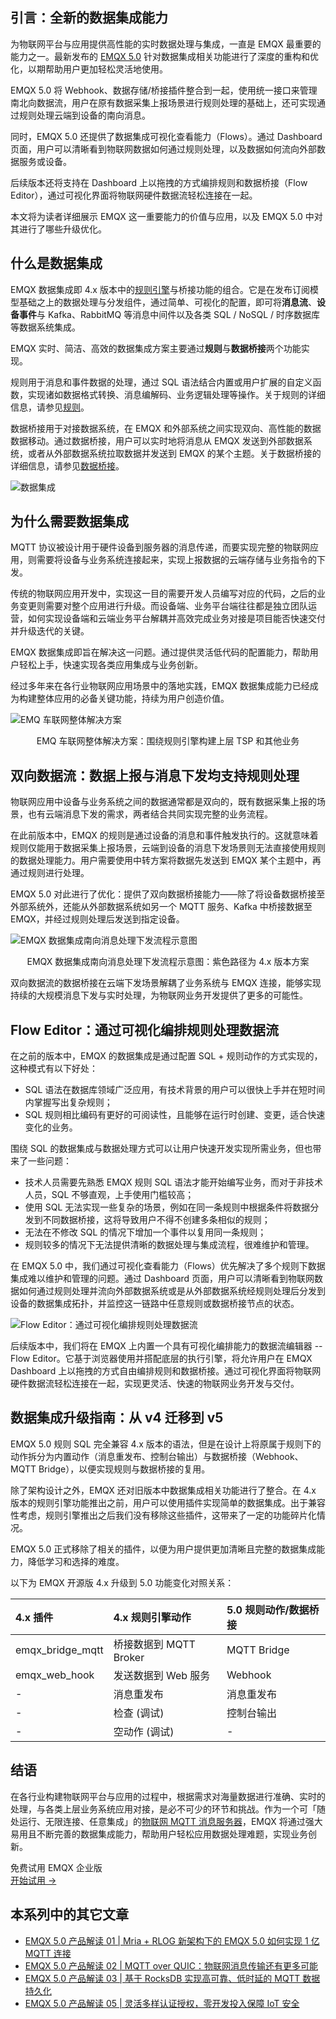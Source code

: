 ## 引言：全新的数据集成能力

为物联网平台与应用提供高性能的实时数据处理与集成，一直是 EMQX 最重要的能力之一。最新发布的 [EMQX 5.0](https://www.emqx.com/zh/blog/emqx-v-5-0-released) 针对数据集成相关功能进行了深度的重构和优化，以期帮助用户更加轻松灵活地使用。

EMQX 5.0 将 Webhook、数据存储/桥接插件整合到一起，使用统一接口来管理南北向数据流，用户在原有数据采集上报场景进行规则处理的基础上，还可实现通过规则处理云端到设备的南向消息。

同时，EMQX 5.0 还提供了数据集成可视化查看能力（Flows）。通过 Dashboard 页面，用户可以清晰看到物联网数据如何通过规则处理，以及数据如何流向外部数据服务或设备。

后续版本还将支持在 Dashboard 上以拖拽的方式编排规则和数据桥接（Flow Editor），通过可视化界面将物联网硬件数据流轻松连接在一起。

本文将为读者详细展示 EMQX 这一重要能力的价值与应用，以及 EMQX 5.0 中对其进行了哪些升级优化。

## 什么是数据集成

EMQX 数据集成即 4.x 版本中的[规则引擎](https://www.emqx.com/zh/solutions/iot-rule-engine)与桥接功能的组合。它是在发布订阅模型基础之上的数据处理与分发组件，通过简单、可视化的配置，即可将**消息流**、**设备事件**与 Kafka、RabbitMQ 等消息中间件以及各类 SQL / NoSQL / 时序数据库等数据系统集成。

EMQX 实时、简洁、高效的数据集成方案主要通过**规则**与**数据桥接**两个功能实现。

规则用于消息和事件数据的处理，通过 SQL 语法结合内置或用户扩展的自定义函数，实现诸如数据格式转换、消息编解码、业务逻辑处理等操作。关于规则的详细信息，请参见[规则](https://www.emqx.io/docs/zh/v5.0/data-integration/rules.html)。

数据桥接用于对接数据系统，在 EMQX 和外部系统之间实现双向、高性能的数据数据移动。通过数据桥接，用户可以实时地将消息从 EMQX 发送到外部数据系统，或者从外部数据系统拉取数据并发送到 EMQX 的某个主题。关于数据桥接的详细信息，请参见[数据桥接](https://www.emqx.io/docs/zh/v5.0/data-integration/data-bridges.html)。

![数据集成](https://assets.emqx.com/images/b5e1995b58ec519061ad3283baa866d0.png)

## 为什么需要数据集成

MQTT 协议被设计用于硬件设备到服务器的消息传递，而要实现完整的物联网应用，则需要将设备与业务系统连接起来，实现上报数据的云端存储与业务指令的下发。

传统的物联网应用开发中，实现这一目的需要开发人员编写对应的代码，之后的业务变更则需要对整个应用进行升级。而设备端、业务平台端往往都是独立团队运营，如何实现设备端和云端业务平台解耦并高效完成业务对接是项目能否快速交付并升级迭代的关键。

EMQX 数据集成即旨在解决这一问题。通过提供灵活低代码的配置能力，帮助用户轻松上手，快速实现各类应用集成与业务创新。

经过多年来在各行业物联网应用场景中的落地实践，EMQX 数据集成能力已经成为构建整体应用的必备关键功能，持续为用户创造价值。

![EMQ 车联网整体解决方案](https://assets.emqx.com/images/d2d3aca57bbe2259b7f1f3d7bdf8e805.jpg)

<center>EMQ 车联网整体解决方案：围绕规则引擎构建上层 TSP 和其他业务</center>

## 双向数据流：数据上报与消息下发均支持规则处理

物联网应用中设备与业务系统之间的数据通常都是双向的，既有数据采集上报的场景，也有云端消息下发的需求，两者结合共同实现完整的业务流程。

在此前版本中，EMQX 的规则是通过设备的消息和事件触发执行的。这就意味着规则仅能用于数据采集上报场景，云端到设备的消息下发场景则无法直接使用规则的数据处理能力。用户需要使用中转方案将数据先发送到 EMQX 某个主题中，再通过规则进行处理。

EMQX 5.0 对此进行了优化：提供了双向数据桥接能力——除了将设备数据桥接至外部系统外，还能从外部数据系统如另一个 MQTT 服务、Kafka 中桥接数据至 EMQX，并经过规则处理后发送到指定设备。

![EMQX 数据集成南向消息处理下发流程示意图](https://assets.emqx.com/images/8049223ad7ca7447616734b3d570d2dc.png)

<center>EMQX 数据集成南向消息处理下发流程示意图：紫色路径为 4.x 版本方案</center>

 

双向数据流的数据桥接在云端下发场景解耦了业务系统与 EMQX 连接，能够实现持续的大规模消息下发与实时处理，为物联网业务开发提供了更多的可能性。

## Flow Editor：通过可视化编排规则处理数据流

在之前的版本中，EMQX 的数据集成是通过配置 SQL + 规则动作的方式实现的，这种模式有以下好处：

- SQL 语法在数据库领域广泛应用，有技术背景的用户可以很快上手并在短时间内掌握写出复杂规则；
- SQL 规则相比编码有更好的可阅读性，且能够在运行时创建、变更，适合快速变化的业务。

围绕 SQL 的数据集成与数据处理方式可以让用户快速开发实现所需业务，但也带来了一些问题：

- 技术人员需要先熟悉 EMQX 规则 SQL 语法才能开始编写业务，而对于非技术人员，SQL 不够直观，上手使用门槛较高；
- 使用 SQL 无法实现一些复杂的场景，例如在同一条规则中根据条件将数据分发到不同数据桥接，这将导致用户不得不创建多条相似的规则；
- 无法在不修改 SQL 的情况下增加一个事件以复用同一条规则；
- 规则较多的情况下无法提供清晰的数据处理与集成流程，很难维护和管理。

在 EMQX 5.0 中，我们通过可视化查看能力（Flows）优先解决了多个规则下数据集成难以维护和管理的问题。通过 Dashboard 页面，用户可以清晰看到物联网数据如何通过规则处理并流向外部数据系统或是从外部数据系统经规则处理后分发到设备的数据集成拓扑，并监控这一链路中任意规则或数据桥接节点的状态。

![Flow Editor：通过可视化编排规则处理数据流](https://assets.emqx.com/images/f381d70279d6773bae2c6ece14d22c49.png)
 

后续版本中，我们将在 EMQX 上内置一个具有可视化编排能力的数据流编辑器 -- Flow Editor。它基于浏览器使用并搭配底层的执行引擎，将允许用户在 EMQX Dashboard 上以拖拽的方式自由编排规则和数据桥接。通过可视化界面将物联网硬件数据流轻松连接在一起，实现更灵活、快速的物联网业务开发与交付。

## 数据集成升级指南：从 v4 迁移到 v5

EMQX 5.0 规则 SQL 完全兼容 4.x 版本的语法，但是在设计上将原属于规则下的动作拆分为内置动作（消息重发布、控制台输出）与数据桥接（Webhook、MQTT Bridge），以便实现规则与数据桥接的复用。

除了架构设计之外，EMQX 还对旧版本中数据集成相关功能进行了整合。在 4.x 版本的规则引擎功能推出之前，用户可以使用插件实现简单的数据集成。出于兼容性考虑，规则引擎推出之后我们没有移除这些插件，这带来了一定的功能碎片化情况。

EMQX 5.0 正式移除了相关的插件，以便为用户提供更加清晰且完整的数据集成能力，降低学习和选择的难度。

以下为 EMQX 开源版 4.x 升级到 5.0 功能变化对照关系：

| **4.x 插件**     | **4.x 规则引擎动作**   | **5.0 规则动作/数据桥接** |
| :--------------- | :--------------------- | :------------------------ |
| emqx_bridge_mqtt | 桥接数据到 MQTT Broker | MQTT Bridge               |
| emqx_web_hook    | 发送数据到 Web 服务    | Webhook                   |
| -                | 消息重发布             | 消息重发布                |
| -                | 检查 (调试)            | 控制台输出                |
| -                | 空动作 (调试)          | -                         |

## 结语

在各行业构建物联网平台与应用的过程中，根据需求对海量数据进行准确、实时的处理，与各类上层业务系统应用对接，是必不可少的环节和挑战。作为一个可「随处运行、无限连接、任意集成」的[物联网 MQTT 消息服务器](https://www.emqx.io/zh)，EMQX 将通过强大易用且不断完善的数据集成能力，帮助用户轻松应用数据处理难题，实现业务创新。


<section class="promotion">
    <div>
        免费试用 EMQX 企业版
    </div>
    <a href="https://www.emqx.com/zh/try?product=enterprise" class="button is-gradient px-5">开始试用 →</a>
</section>


## 本系列中的其它文章

- [EMQX 5.0 产品解读 01 | Mria + RLOG 新架构下的 EMQX 5.0 如何实现 1 亿 MQTT 连接](https://www.emqx.com/zh/blog/how-emqx-5-0-achieves-100-million-mqtt-connections)
- [EMQX 5.0 产品解读 02 | MQTT over QUIC：物联网消息传输还有更多可能](https://www.emqx.com/zh/blog/mqtt-over-quic)
- [EMQX 5.0 产品解读 03 | 基于 RocksDB 实现高可靠、低时延的 MQTT 数据持久化](https://www.emqx.com/zh/blog/mqtt-persistence-based-on-rocksdb)
- [EMQX 5.0 产品解读 05 | 灵活多样认证授权，零开发投入保障 IoT 安全](https://www.emqx.com/zh/blog/securing-the-iot)
